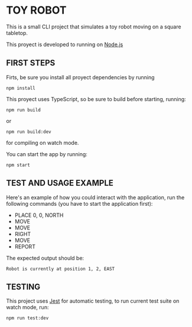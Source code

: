 # TOY ROBOT

This is a small CLI project that simulates a toy robot moving on a square tabletop.

This proyect is developed to running on [Node.js](https://nodejs.org/)

## FIRST STEPS

Firts, be sure you install all proyect dependencies by running

```
npm install
```

This proyect uses TypeScript, so be sure to build before starting, running:

```
npm run build
```

or

```
npm run build:dev
```

for compiling on watch mode.

You can start the app by running:

```
npm start
```

## TEST AND USAGE EXAMPLE

Here's an example of how you could interact with the application, run the following commands (you have to start the application first):

- PLACE 0, 0, NORTH
- MOVE
- MOVE
- RIGHT
- MOVE
- REPORT

The expected output should be:

```
Robot is currently at position 1, 2, EAST

```

## TESTING

This project uses [Jest](https://nodejs.org/) for automatic testing, to run current test suite on watch mode, run:

```
npm run test:dev
```
